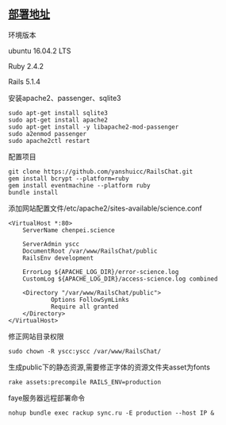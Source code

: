 ## [部署地址](http://chenpei.science)

环境版本

ubuntu 16.04.2 LTS

Ruby 2.4.2

Rails 5.1.4


安装apache2、passenger、sqlite3

	sudo apt-get install sqlite3
	sudo apt-get install apache2
	sudo apt-get install -y libapache2-mod-passenger
	sudo a2enmod passenger
	sudo apache2ctl restart

配置项目

	git clone https://github.com/yanshuicc/RailsChat.git
	gem install bcrypt --platform=ruby
    gem install eventmachine --platform ruby
    bundle install
	
添加网站配置文件/etc/apache2/sites-available/science.conf

	<VirtualHost *:80>
		ServerName chenpei.science

		ServerAdmin yscc
		DocumentRoot /var/www/RailsChat/public
		RailsEnv development

		ErrorLog ${APACHE_LOG_DIR}/error-science.log
		CustomLog ${APACHE_LOG_DIR}/access-science.log combined

		<Directory "/var/www/RailsChat/public">
				Options FollowSymLinks
				Require all granted
		</Directory>
	</VirtualHost>


修正网站目录权限

	sudo chown -R yscc:yscc /var/www/RailsChat/


生成public下的静态资源,需要修正字体的资源文件夹asset为fonts

	rake assets:precompile RAILS_ENV=production


faye服务器远程部署命令

	nohup bundle exec rackup sync.ru -E production --host IP &


